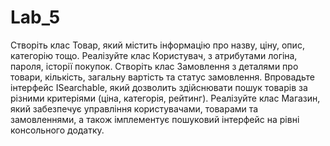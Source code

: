 # Lab_5
Створіть клас Товар, який містить інформацію про назву, ціну, опис, категорію тощо.
Реалізуйте клас Користувач, з атрибутами логіна, пароля, історії покупок.
Створіть клас Замовлення з деталями про товари, кількість, загальну вартість та статус замовлення.
Впровадьте інтерфейс ISearchable, який дозволить здійснювати пошук товарів за різними критеріями (ціна, категорія, рейтинг).
Реалізуйте клас Магазин, який забезпечує управління користувачами, товарами та замовленнями, а також імплементує пошуковий інтерфейс на рівні консольного додатку.
